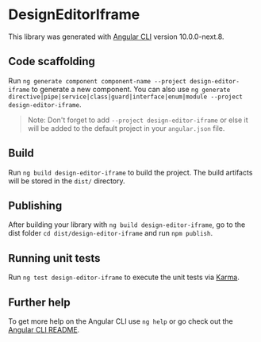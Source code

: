 # DesignEditorIframe

This library was generated with [Angular CLI](https://github.com/angular/angular-cli) version 10.0.0-next.8.

## Code scaffolding

Run `ng generate component component-name --project design-editor-iframe` to generate a new component. You can also use `ng generate directive|pipe|service|class|guard|interface|enum|module --project design-editor-iframe`.
> Note: Don't forget to add `--project design-editor-iframe` or else it will be added to the default project in your `angular.json` file. 

## Build

Run `ng build design-editor-iframe` to build the project. The build artifacts will be stored in the `dist/` directory.

## Publishing

After building your library with `ng build design-editor-iframe`, go to the dist folder `cd dist/design-editor-iframe` and run `npm publish`.

## Running unit tests

Run `ng test design-editor-iframe` to execute the unit tests via [Karma](https://karma-runner.github.io).

## Further help

To get more help on the Angular CLI use `ng help` or go check out the [Angular CLI README](https://github.com/angular/angular-cli/blob/master/README.md).
